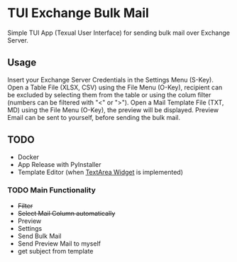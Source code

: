 # TUI Exchange Bulk Mail

Simple TUI App (Texual User Interface) for sending bulk mail over Exchange Server.

## Usage

Insert your Exchange Server Credentials in the Settings Menu (S-Key).
Open a Table File (XLSX, CSV) using the File Menu (O-Key), recipient can be excluded by selecting them from the table
or using the colum filter (numbers can be filtered with "<" or ">").
Open a Mail Template File (TXT, MD) using the File Menu (O-Key), the preview will be displayed. Preview Email can be
sent to yourself, before sending the bulk mail.

## TODO

- Docker
- App Release with PyInstaller
- Template Editor (when [TextArea Widget](https://textual.textualize.io/roadmap/) is implemented)

### TODO Main Functionality

- ~~Filter~~
- ~~Select Mail Column automatically~~
- Preview
- Settings
- Send Bulk Mail
- Send Preview Mail to myself
- get subject from template